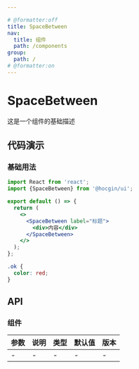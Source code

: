 ```yaml
---

# @formatter:off
title: SpaceBetween
nav:
  title: 组件
  path: /components
group:
  path: /
# @formatter:on
---
```


# SpaceBetween

这是一个组件的基础描述

## 代码演示

### 基础用法

```jsx
import React from 'react';
import {SpaceBetween} from '@hocgin/ui';

export default () => {
  return (
    <>
      <SpaceBetween label="标题">
        <div>内容</div>
      </SpaceBetween>
    </>
  );
};
```

```css
.ok {
  color: red;
}
```

## API

### 组件

| 参数 | 说明 | 类型 | 默认值 | 版本 |
| ---- | ---- | ---- | ------ | ---- |
| -    | -    | -    | -      | -    |
